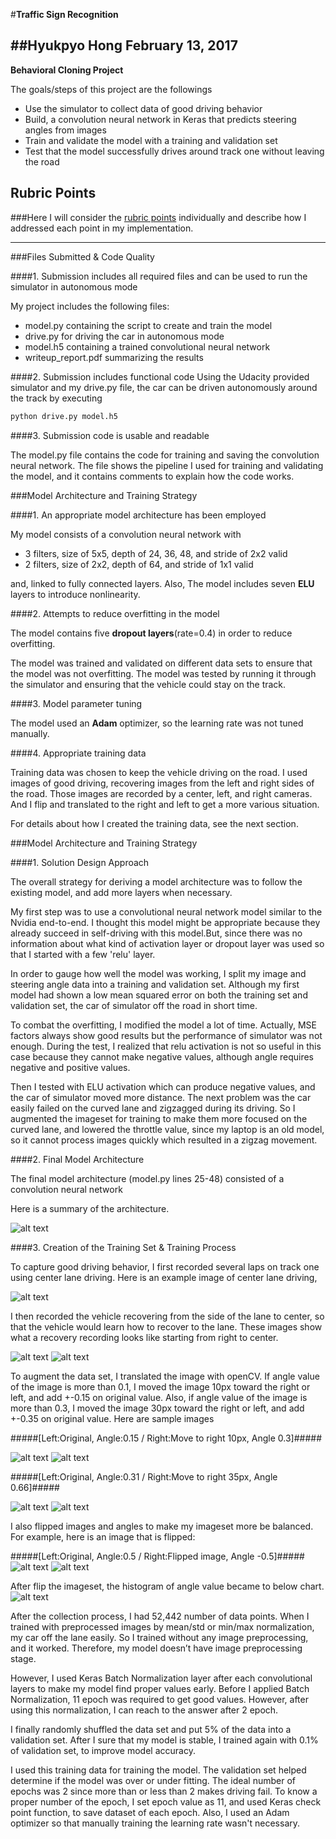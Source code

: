 #**Traffic Sign Recognition**

##Hyukpyo Hong February 13, 2017
---

**Behavioral Cloning Project**

The goals/steps of this project are the followings

* Use the simulator to collect data of good driving behavior
* Build, a convolution neural network in Keras that predicts steering angles from images
* Train and validate the model with a training and validation set
* Test that the model successfully drives around track one without leaving the road


[//]: # (Image References)

[image1]: ./model.png "Model Visualization"
[image2]: ./cen.jpg "center"
[image3]: ./rec1.jpg "Recovery Image - before"
[image4]: ./rec2.jpg "Recovery Image - after"
[image5]: ./tranoriginal.png "Original image before translation"
[image6]: ./tran30px.png "After move 30px"
[image7]: ./tranoriginal2.png "Original image before translation"
[image8]: ./tran10px.png "After move 10px"
[image9]: ./flipbefore.jpg "Original image"
[image10]: ./flipafter "Flipped Image"
[image11]: ./histogramafter "Histogram After"

## Rubric Points
###Here I will consider the [rubric points](https://review.udacity.com/#!/rubrics/432/view) individually and describe how I addressed each point in my implementation.
    
---
###Files Submitted & Code Quality

####1. Submission includes all required files and can be used to run the simulator in autonomous mode

My project includes the following files:

* model.py containing the script to create and train the model
* drive.py for driving the car in autonomous mode
* model.h5 containing a trained convolutional neural network
* writeup_report.pdf summarizing the results

####2. Submission includes functional code
Using the Udacity provided simulator and my drive.py file, the car can be driven autonomously around the track by executing
```sh
python drive.py model.h5
```
####3. Submission code is usable and readable

The model.py file contains the code for training and saving the convolution neural network. The file shows the pipeline I used for training and validating the model, and it contains comments to explain how the code works.

###Model Architecture and Training Strategy

####1. An appropriate model architecture has been employed

My model consists of a convolution neural network with

* 3 filters, size of 5x5, depth of 24, 36, 48, and stride of 2x2 valid
* 2 filters, size of 2x2, depth of 64, and stride of 1x1 valid

and, linked to fully connected layers.
Also, The model includes seven **ELU** layers to introduce nonlinearity.

####2. Attempts to reduce overfitting in the model

The model contains five **dropout layers**(rate=0.4) in order to reduce overfitting.

The model was trained and validated on different data sets to ensure that the model was not overfitting. The model was tested by running it through the simulator and ensuring that the vehicle could stay on the track.

####3. Model parameter tuning

The model used an **Adam** optimizer, so the learning rate was not tuned manually.

####4. Appropriate training data

Training data was chosen to keep the vehicle driving on the road. I used images of good driving, recovering images from the left and right sides of the road. Those images are recorded by a center, left, and right cameras. And I flip and translated to the right and left to get a more various situation.

For details about how I created the training data, see the next section.

###Model Architecture and Training Strategy

####1. Solution Design Approach

The overall strategy for deriving a model architecture was to follow the existing model, and add more layers when necessary.

My first step was to use a convolutional neural network model similar to the Nvidia end-to-end. I thought this model might be appropriate because they already succeed in self-driving with this model.But, since there was no information about what kind of activation layer or dropout layer was used so that I started with a few 'relu' layer.

In order to gauge how well the model was working, I split my image and steering angle data into a training and validation set. Although my first model had shown a low mean squared error on both the training set and validation set, the car of simulator off the road in short time.

To combat the overfitting, I modified the model a lot of time. Actually, MSE factors always show good results but the performance of simulator was not enough. During the test, I realized that relu activation is not so useful in this case because they cannot make negative values, although angle requires negative and positive values.

Then I tested with ELU activation which can produce negative values, and the car of simulator moved more distance. The next problem was the car easily failed on the curved lane and zigzagged during its driving. So I augmented the imageset for training to make them more focused on the curved lane, and lowered the throttle value, since my laptop is an old model, so it cannot process images quickly which resulted in a zigzag movement.

####2. Final Model Architecture

The final model architecture (model.py lines 25-48) consisted of a convolution neural network

Here is a summary of the architecture.

![alt text][image1]

####3. Creation of the Training Set & Training Process

To capture good driving behavior, I first recorded several laps on track one using center lane driving. Here is an example image of center lane driving,

![alt text][image2]

I then recorded the vehicle recovering from the side of the lane to center, so that the vehicle would learn how to recover to the lane. These images show what a recovery recording looks like starting from right to center.

![alt text][image3]
![alt text][image4]

To augment the data set, I translated the image with openCV. If angle value of the image is more than 0.1, I moved the image 10px toward the right or left, and add +-0.15 on original value. Also, if angle value of the image is more than 0.3, I moved the image 30px toward the right or left, and add +-0.35 on original value. Here are sample images

#####[Left:Original, Angle:0.15 / Right:Move to right 10px, Angle 0.3]#####

![alt text][image7]
![alt text][image8]

#####[Left:Original, Angle:0.31 / Right:Move to right 35px, Angle 0.66]#####

![alt text][image5]
![alt text][image6]

I also flipped images and angles to make my imageset more be balanced. For example, here is an image that is flipped:

#####[Left:Original, Angle:0.5 / Right:Flipped image, Angle -0.5]#####
![alt text][image9]
![alt text][image10]

After flip the imageset, the histogram of angle value became to below chart.
![alt text][image11]


After the collection process, I had 52,442 number of data points. When I trained with preprocessed images by mean/std or min/max normalization, my car off the lane easily. So I trained without any image preprocessing, and it worked. Therefore, my model doesn’t have image preprocessing stage.

However, I used Keras Batch Normalization layer after each convolutional layers to make my model find proper values early. Before I applied Batch Normalization, 11 epoch was required to get good values. However, after using this normalization, I can reach to the answer after 2 epoch. 

I finally randomly shuffled the data set and put 5% of the data into a validation set. After I sure that my model is stable, I trained again with 0.1% of validation set, to improve model accuracy.

I used this training data for training the model. The validation set helped determine if the model was over or under fitting. The ideal number of epochs was 2 since more than or less than 2 makes driving fail. To know a proper number of the epoch, I set epoch value as 11, and used Keras check point function, to save dataset of each epoch. Also, I used an Adam optimizer so that manually training the learning rate wasn't necessary.
        